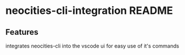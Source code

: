 # neocities-cli-integration README

## Features
integrates neocities-cli into the vscode ui for easy use of it's commands